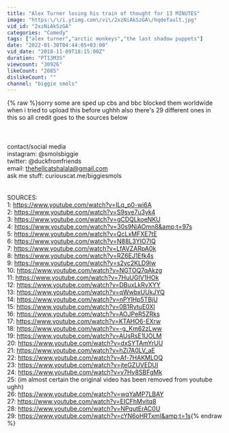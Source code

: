 ```yaml
---
title: "Alex Turner losing his train of thought for 13 MINUTES"
image: "https:\/\/i.ytimg.com\/vi\/2xzNiAkSzGA\/hqdefault.jpg"
vid_id: "2xzNiAkSzGA"
categories: "Comedy"
tags: ["alex turner","arctic monkeys","the last shadow puppets"]
date: "2022-01-30T04:44:05+03:00"
vid_date: "2018-11-09T18:15:00Z"
duration: "PT13M3S"
viewcount: "30926"
likeCount: "2085"
dislikeCount: ""
channel: "biggie smols"
---
```

{% raw %}sorry some are sped up cbs and bbc blocked them worldwide when i tried to upload this before ughhh also there's 29 different ones in this so all credit goes to the sources below<br /><br /><br /><br />contact/social media<br />instagram: @smolsbiggie<br />twitter: @duckfromfriends<br />email: thehellcatshalala@gmail.com<br />ask me stuff: curiouscat.me/biggiesmols<br /><br /><br />SOURCES:<br />1: <a rel="nofollow" target="blank" href="https://www.youtube.com/watch?v=ILq_p0-wi6A">https://www.youtube.com/watch?v=ILq_p0-wi6A</a><br />2: <a rel="nofollow" target="blank" href="https://www.youtube.com/watch?v=S9sve7u3yk4">https://www.youtube.com/watch?v=S9sve7u3yk4</a><br />3: <a rel="nofollow" target="blank" href="https://www.youtube.com/watch?v=gCDQLkoeNKU">https://www.youtube.com/watch?v=gCDQLkoeNKU</a><br />4: <a rel="nofollow" target="blank" href="https://www.youtube.com/watch?v=30s9NiAOmn8&amp;t=97s">https://www.youtube.com/watch?v=30s9NiAOmn8&amp;t=97s</a><br />5: <a rel="nofollow" target="blank" href="https://www.youtube.com/watch?v=QcLxMFXE7tE">https://www.youtube.com/watch?v=QcLxMFXE7tE</a><br />6: <a rel="nofollow" target="blank" href="https://www.youtube.com/watch?v=N88L3YIO7IQ">https://www.youtube.com/watch?v=N88L3YIO7IQ</a><br />7: <a rel="nofollow" target="blank" href="https://www.youtube.com/watch?v=LfAVZARpA0k">https://www.youtube.com/watch?v=LfAVZARpA0k</a><br />8: <a rel="nofollow" target="blank" href="https://www.youtube.com/watch?v=RZ6EJ1Efk4s">https://www.youtube.com/watch?v=RZ6EJ1Efk4s</a><br />9: <a rel="nofollow" target="blank" href="https://www.youtube.com/watch?v=s2yc2KLD9lw">https://www.youtube.com/watch?v=s2yc2KLD9lw</a><br />10: <a rel="nofollow" target="blank" href="https://www.youtube.com/watch?v=NGTOQ7qAkzg">https://www.youtube.com/watch?v=NGTOQ7qAkzg</a><br />11: <a rel="nofollow" target="blank" href="https://www.youtube.com/watch?v=7HuUGIV1HOk">https://www.youtube.com/watch?v=7HuUGIV1HOk</a><br />12: <a rel="nofollow" target="blank" href="https://www.youtube.com/watch?v=DBuxLkRvXYY">https://www.youtube.com/watch?v=DBuxLkRvXYY</a><br />13: <a rel="nofollow" target="blank" href="https://www.youtube.com/watch?v=qWwbxUUkJYQ">https://www.youtube.com/watch?v=qWwbxUUkJYQ</a><br />14: <a rel="nofollow" target="blank" href="https://www.youtube.com/watch?v=nPYlHp5TBjU">https://www.youtube.com/watch?v=nPYlHp5TBjU</a><br />15: <a rel="nofollow" target="blank" href="https://www.youtube.com/watch?v=0B1RytuE0XI">https://www.youtube.com/watch?v=0B1RytuE0XI</a><br />16: <a rel="nofollow" target="blank" href="https://www.youtube.com/watch?v=AOJPeR5ZRks">https://www.youtube.com/watch?v=AOJPeR5ZRks</a><br />17: <a rel="nofollow" target="blank" href="https://www.youtube.com/watch?v=KTAHO6-EXrw">https://www.youtube.com/watch?v=KTAHO6-EXrw</a><br />18: <a rel="nofollow" target="blank" href="https://www.youtube.com/watch?v=-g_Km62zLww">https://www.youtube.com/watch?v=-g_Km62zLww</a><br />19: <a rel="nofollow" target="blank" href="https://www.youtube.com/watch?v=AUsRsE1UOLM">https://www.youtube.com/watch?v=AUsRsE1UOLM</a><br />20: <a rel="nofollow" target="blank" href="https://www.youtube.com/watch?v=dxSYTAmYrUU">https://www.youtube.com/watch?v=dxSYTAmYrUU</a><br />21: <a rel="nofollow" target="blank" href="https://www.youtube.com/watch?v=hZi7A0LV_aE">https://www.youtube.com/watch?v=hZi7A0LV_aE</a><br />22: <a rel="nofollow" target="blank" href="https://www.youtube.com/watch?v=Af-7HAKMLOQ">https://www.youtube.com/watch?v=Af-7HAKMLOQ</a><br />23: <a rel="nofollow" target="blank" href="https://www.youtube.com/watch?v=jteGZUVEDUI">https://www.youtube.com/watch?v=jteGZUVEDUI</a><br />24: <a rel="nofollow" target="blank" href="https://www.youtube.com/watch?v=v7Hv8SBFgMk">https://www.youtube.com/watch?v=v7Hv8SBFgMk</a><br />25: (im almost certain the original video has been removed from youtube ughh)<br />26: <a rel="nofollow" target="blank" href="https://www.youtube.com/watch?v=wqYaMP7LBAY">https://www.youtube.com/watch?v=wqYaMP7LBAY</a><br />27: <a rel="nofollow" target="blank" href="https://www.youtube.com/watch?v=EICFhMvitq8">https://www.youtube.com/watch?v=EICFhMvitq8</a><br />28: <a rel="nofollow" target="blank" href="https://www.youtube.com/watch?v=NPqutErAC0U">https://www.youtube.com/watch?v=NPqutErAC0U</a><br />29: <a rel="nofollow" target="blank" href="https://www.youtube.com/watch?v=cYN6oHRTxmI&amp;t=1s">https://www.youtube.com/watch?v=cYN6oHRTxmI&amp;t=1s</a>{% endraw %}
